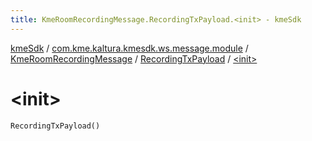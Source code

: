 ```yaml
---
title: KmeRoomRecordingMessage.RecordingTxPayload.<init> - kmeSdk
---
```


[kmeSdk](../../../index.html) / [com.kme.kaltura.kmesdk.ws.message.module](../../index.html) / [KmeRoomRecordingMessage](../index.html) / [RecordingTxPayload](index.html) / [&lt;init&gt;](./-init-.html)

# &lt;init&gt;

`RecordingTxPayload()`
